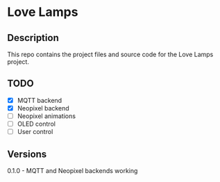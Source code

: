 # Love Lamps
## Description
This repo contains the project files and source code for the Love Lamps project.

## TODO
- [x] MQTT backend
- [x] Neopixel backend
- [ ] Neopixel animations
 -[ ] OLED control
 -[ ] User control

## Versions
0.1.0 - MQTT and Neopixel backends working
